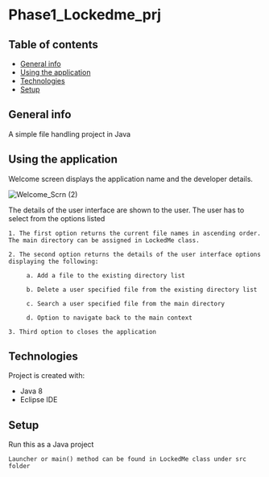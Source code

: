# Phase1_Lockedme_prj

## Table of contents
* [General info](#general-info)
* [Using the application](#using-the-application)
* [Technologies](#technologies)
* [Setup](#setup)

## General info
A simple file handling project in Java

## Using the application
Welcome screen displays the application name and the developer details.

![Welcome_Scrn (2)](https://user-images.githubusercontent.com/99395886/156616235-a065047f-0c82-4881-afa0-f52ec9ffb629.JPG)

The details of the user interface are shown to the user. The user has to select from the options listed 

 
    1. The first option returns the current file names in ascending order. The main directory can be assigned in LockedMe class.
  
    2. The second option returns the details of the user interface options displaying the following:

         a. Add a file to the existing directory list

         b. Delete a user specified file from the existing directory list

         c. Search a user specified file from the main directory

         d. Option to navigate back to the main context

    3. Third option to closes the application
	
## Technologies
Project is created with:
* Java 8
* Eclipse IDE
	
## Setup
Run this as a Java project

```
Launcher or main() method can be found in LockedMe class under src folder
```
